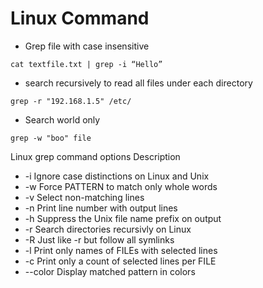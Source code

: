 # Linux Command

- Grep file with case insensitive 
```
cat textfile.txt | grep -i “Hello”
```
- search recursively to read all files under each directory
```
grep -r "192.168.1.5" /etc/
```

- Search world only
```
grep -w "boo" file
```


Linux grep command options	Description
- -i	Ignore case distinctions on Linux and Unix
- -w	Force PATTERN to match only whole words
- -v	Select non-matching lines
- -n	Print line number with output lines
- -h	Suppress the Unix file name prefix on output
- -r	Search directories recursivly on Linux
- -R	Just like -r but follow all symlinks
- -l	Print only names of FILEs with selected lines
- -c	Print only a count of selected lines per FILE
- --color	Display matched pattern in colors